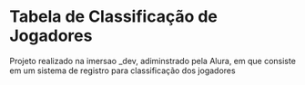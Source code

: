# Tabela de Classificação de Jogadores

Projeto realizado na imersao _dev, adiminstrado pela Alura, em que consiste em um sistema de registro para classificação dos jogadores
